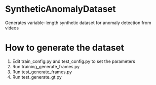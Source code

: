 # SyntheticAnomalyDataset
Generates variable-length synthetic dataset for anomaly detection from videos

# How to generate the dataset
1) Edit train_config.py and test_config.py to set the parameters
2) Run training_generate_frames.py
3) Run test_generate_frames.py
4) Run test_generate_gt.py




